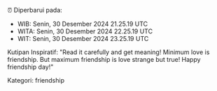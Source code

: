 ⏰ Diperbarui pada:
- WIB: Senin, 30 Desember 2024 21.25.19 UTC
- WITA: Senin, 30 Desember 2024 22.25.19 UTC
- WIT: Senin, 30 Desember 2024 23.25.19 UTC

Kutipan Inspiratif:
"Read it carefully and get meaning! Minimum love is friendship. But maximum friendship is love strange but true! Happy friendship day!"


Kategori: friendship

